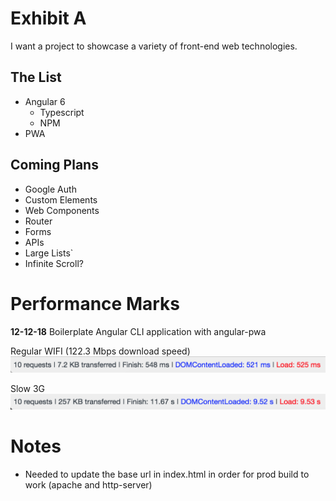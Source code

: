 # Exhibit A

I want a project to showcase a variety of front-end web technologies.

## The List

- Angular 6
  - Typescript
  - NPM
- PWA

## Coming Plans

- Google Auth 
- Custom Elements
- Web Components
- Router
- Forms
- APIs
- Large Lists`
- Infinite Scroll?


# Performance Marks

**12-12-18**
Boilerplate Angular CLI application with angular-pwa

Regular WIFI (122.3 Mbps download speed)
![alt text](/readme_assets/performance/2018-12-12-wifi.png)

Slow 3G
![alt text](/readme_assets/performance/2018-12-12-3g.png)

# Notes

- Needed to update the base url in index.html in order for prod build to work (apache and http-server)